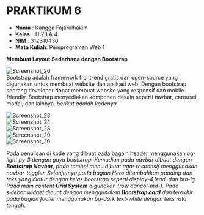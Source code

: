 # PRAKTIKUM 6
- **Nama**    : Kangga Fajarulhakim
- **Kelas**   : TI.23.A.4
- **NIM**     : 312310430
- **Mata Kuliah**: Pemprograman Web 1

**Membuat Layout Sederhana dengan Bootstrap**

![Screenshot_20](https://github.com/user-attachments/assets/1a5ec884-c1df-4dff-8ba2-280b32673d47)
<br>
Bootstrap adalah framework front-end gratis dan open-source yang digunakan untuk membuat website dan aplikasi web. Dengan bootstrap seorang developer dapat membuat website yang responsif dan mobile friendly. Bootstrap menyediakan komponen desain seperti navbar, carousel, modal, dan lainnya. *berikut adalah kodenya*

![Screenshot_23](https://github.com/user-attachments/assets/dbc28d07-c609-401b-8b35-bcf119ad7adf)<br>
![Screenshot_24](https://github.com/user-attachments/assets/263ee2d1-7c92-45e8-9299-a6b70b367265)<br>
![Screenshot_28](https://github.com/user-attachments/assets/cccee0ba-7d40-48b8-a128-4617899e2651)<br>
![Screenshot_29](https://github.com/user-attachments/assets/0805fb12-470c-4312-aed8-d78a44a84e16)<br>
![Screenshot_30](https://github.com/user-attachments/assets/c199ea7d-2d80-4592-88a1-de7645c9ef90)<br>

Pada penulisan di kode yang dibuat pada bagain header menggunakan <i>bg-light py-3<i> dengan gaya bootstrap. Kemudian pada navbar dibuat dengan **Bootstrap Navbar**, pada tombol menu dibuat agar responsif menggunakan *navbar-toggler*. Selanjutnya pada bagian Hero ditambahkan padding dan teks yang diatur dengan kelas bootstrap seperti *display-4*,*lead*, dan *btn-lg*. Pada main content **Grid System** digunakan (*row* dan*col-md-*). Pada sidebar widget dibuat dengan menggunakan **Bootstrap card** dan terakhir pada bagian footer menggunakan *bg-dark text-white* dengan teks rata tengah.

